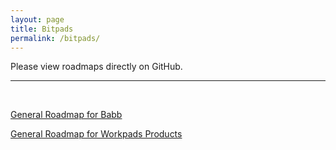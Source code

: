 ```yaml
---
layout: page
title: Bitpads
permalink: /bitpads/
---
```


<p>Please view roadmaps directly on GitHub.</p>
<hr><br>
<p><a href="https://github.com/orgs/babbworks/projects/47/views/1">General Roadmap for Babb</a></p>
<p><a href="https://github.com/orgs/babbworks/projects/46/views/1">General Roadmap for Workpads Products</a></p>

